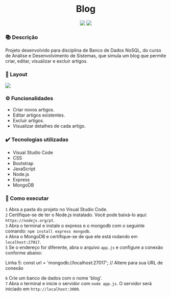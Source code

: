 <h1 align="center">Blog</h1>
<p align="center">
  <img src="https://img.shields.io/badge/STATUS-CONCLUIDO-green?style=plastic">
  <img src="https://img.shields.io/github/stars/deboradrf?style=social">
</p>

### 📚 Descrição
Projeto desenvolvido para disciplina de Banco de Dados NoSQL, do curso de Análise e Desenvolvimento de Sistemas, que simula um blog que permite criar, editar, visualizar e excluir artigos.

### 🎨 Layout
<img src="https://github.com/user-attachments/assets/ed865986-cef4-4996-b6ad-15d54e9a930e">

### ⚙️ Funcionalidades
- Criar novos artigos. <br>
- Editar artigos existentes. <br>
- Excluir artigos. <br>
- Visualizar detalhes de cada artigo. <br>

### ✔️ Tecnologias utilizadas
- Visual Studio Code
- CSS
- Bootstrap
- JavaScript
- Node.js
- Express
- MongoDB

### 📁 Como executar
`1` Abra a pasta do projeto no Visual Studio Code. <br>
`2` Certifique-se de ter o Node.js instalado. Você pode baixá-lo aqui: `https://nodejs.org/pt`. <br>
`3` Abra o terminal e instale o express e o mongodb com o seguinte comando: `npm install express mongodb`. <br>
`4` Abra o MongoDB e certifique-se de que ele está rodando em `localhost:27017`. <br>
`5` Se o endereço for diferente, abra o arquivo `app.js` e configure a conexão conforme abaixo: 

Linha 5:
const url = 'mongodb://localhost:27017'; // Altere para sua URL de conexão

``6`` Crie um banco de dados com o nome 'blog'.  <br>
``7`` Abra o terminal e inicie o servidor com `node app.js`. O servidor será iniciado em `http://localhost:3000`.  <br>
